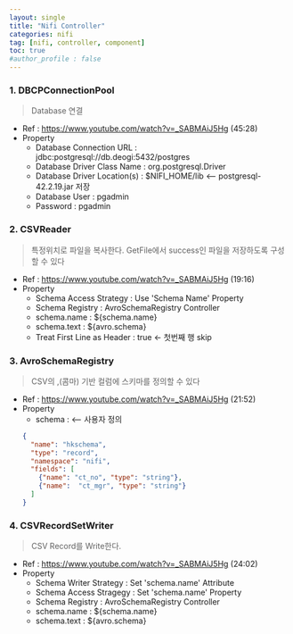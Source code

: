 ```yaml
---
layout: single
title: "Nifi Controller"
categories: nifi
tag: [nifi, controller, component]
toc: true
#author_profile : false
---
```




### 1. DBCPConnectionPool
> Database 연결
* Ref : https://www.youtube.com/watch?v=_SABMAiJ5Hg (45:28)
* Property
  - Database Connection URL : jdbc:postgresql://db.deogi:5432/postgres
  - Database Driver Class Name : org.postgresql.Driver
  - Database Driver Location(s) : $NIFI_HOME/lib  <-- postgresql-42.2.19.jar 저장
  - Database User : pgadmin
  - Password : pgadmin
### 2. CSVReader
> 특정위치로 파일을 복사한다. GetFile에서 success인 파일을 저장하도록 구성할 수 있다
* Ref : https://www.youtube.com/watch?v=_SABMAiJ5Hg (19:16)
* Property
  - Schema Access Strategy : Use 'Schema Name' Property
  - Schema Registry : AvroSchemaRegistry Controller
  - schema.name : ${schema.name}
  - schema.text : ${avro.schema}
  - Treat First Line as Header : true <- 첫번째 행 skip
### 3. AvroSchemaRegistry
> CSV의 ,(콤마) 기반 컬럼에 스키마를 정의할 수 있다
* Ref : https://www.youtube.com/watch?v=_SABMAiJ5Hg (21:52)
* Property
  - schema : <-- 사용자 정의
  ```json
  {
    "name": "hkschema",
    "type": "record",
    "namespace": "nifi",
    "fields": [
      {"name": "ct_no", "type": "string"},
      {"name":  "ct_mgr", "type": "string"}
    ]
  }
  ```
### 4. CSVRecordSetWriter
> CSV Record를 Write한다.
* Ref : https://www.youtube.com/watch?v=_SABMAiJ5Hg (24:02)
* Property
  - Schema Writer Strategy : Set 'schema.name' Attribute
  - Schema Access Stragegy : Set 'schema.name' Property
  - Schema Registry : AvroSchemaRegistry Controller
  - schema.name : ${schema.name}
  - schema.text : ${avro.schema}